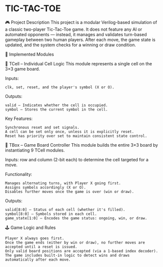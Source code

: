 # TIC-TAC-TOE

🎮 Project Description
This project is a modular Verilog-based simulation of a classic two-player Tic-Tac-Toe game. It does not feature any AI or automated opponents — instead, it manages and validates turn-based gameplay between two human players. After each move, the game state is updated, and the system checks for a winning or draw condition.

🧩 Implemented Modules

🔹 TCell – Individual Cell Logic
    This module represents a single cell on the 3×3 game board.

Inputs:

    clk, set, reset, and the player's symbol (X or O).

Outputs:

    valid – Indicates whether the cell is occupied.
    symbol – Stores the current symbol in the cell.

Key Features:

    Synchronous reset and set signals.
    A cell can be set only once, unless it is explicitly reset.
    Reset has priority over set to maintain consistent state control.

🔹 TBox – Game Board Controller
    This module builds the entire 3×3 board by instantiating 9 TCell modules.

Inputs:
    row and column (2-bit each) to determine the cell targeted for a move.

Functionality:

    Manages alternating turns, with Player X going first.
    Assigns symbols accordingly (X or O).
    Disables further moves once the game is over (win or draw).

Outputs:

    valid[8:0] – Status of each cell (whether it's filled).
    symbol[8:0] – Symbols stored in each cell.
    game_state[1:0] – Encodes the game status: ongoing, win, or draw.

🕹 Game Logic and Rules

    Player X always goes first.
    Once the game ends (either by win or draw), no further moves are accepted until a reset is issued.
    Only valid board positions are accepted (via a 1-based index decoder).
    The game includes built-in logic to detect wins and draws automatically after each move.

